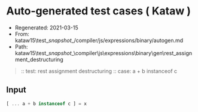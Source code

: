 # Auto-generated test cases ( Kataw )
- Regenerated: 2021-03-15
- From: kataw15\test\__snapshot__/compiler/js/expressions/binary/autogen.md
- Path: kataw15\test\__snapshot__\compiler\js\expressions\binary\gen\rest_assignment_destructuring
> :: test: rest assignment destructuring
> :: case: a + b instanceof c
## Input

`````js
[ ... a + b instanceof c ] = x
`````
